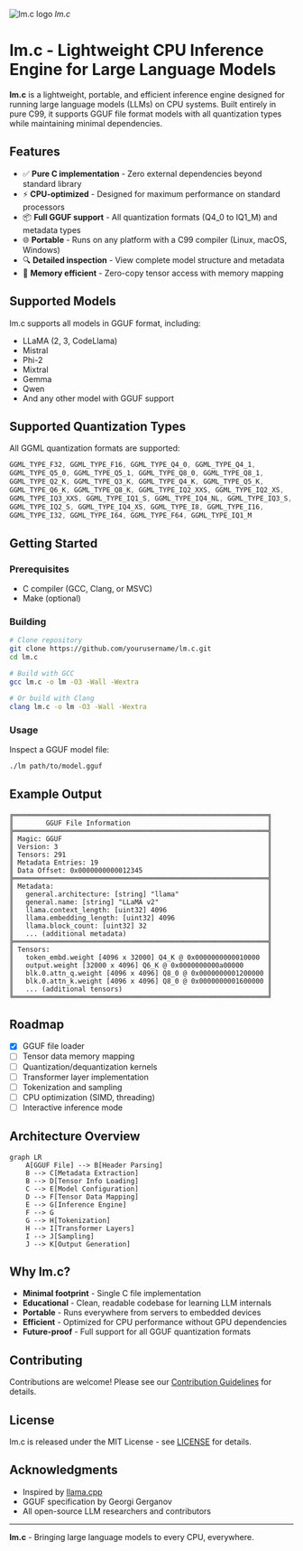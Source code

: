 ![lm.c logo](https://placehold.co/600x200/EEE/000?text=lm.c) *lm.c*

# lm.c - Lightweight CPU Inference Engine for Large Language Models

**lm.c** is a lightweight, portable, and efficient inference engine designed for running large language models (LLMs) on CPU systems. Built entirely in pure C99, it supports GGUF file format models with all quantization types while maintaining minimal dependencies.

## Features

- ✅ **Pure C implementation** - Zero external dependencies beyond standard library
- ⚡ **CPU-optimized** - Designed for maximum performance on standard processors
- 📦 **Full GGUF support** - All quantization formats (Q4_0 to IQ1_M) and metadata types
- 🌐 **Portable** - Runs on any platform with a C99 compiler (Linux, macOS, Windows)
- 🔍 **Detailed inspection** - View complete model structure and metadata
- 🧠 **Memory efficient** - Zero-copy tensor access with memory mapping

## Supported Models

lm.c supports all models in GGUF format, including:
- LLaMA (2, 3, CodeLlama)
- Mistral
- Phi-2
- Mixtral
- Gemma
- Qwen
- And any other model with GGUF support

## Supported Quantization Types

All GGML quantization formats are supported:
```c
GGML_TYPE_F32, GGML_TYPE_F16, GGML_TYPE_Q4_0, GGML_TYPE_Q4_1,
GGML_TYPE_Q5_0, GGML_TYPE_Q5_1, GGML_TYPE_Q8_0, GGML_TYPE_Q8_1,
GGML_TYPE_Q2_K, GGML_TYPE_Q3_K, GGML_TYPE_Q4_K, GGML_TYPE_Q5_K,
GGML_TYPE_Q6_K, GGML_TYPE_Q8_K, GGML_TYPE_IQ2_XXS, GGML_TYPE_IQ2_XS,
GGML_TYPE_IQ3_XXS, GGML_TYPE_IQ1_S, GGML_TYPE_IQ4_NL, GGML_TYPE_IQ3_S,
GGML_TYPE_IQ2_S, GGML_TYPE_IQ4_XS, GGML_TYPE_I8, GGML_TYPE_I16,
GGML_TYPE_I32, GGML_TYPE_I64, GGML_TYPE_F64, GGML_TYPE_IQ1_M
```

## Getting Started

### Prerequisites

- C compiler (GCC, Clang, or MSVC)
- Make (optional)

### Building

```bash
# Clone repository
git clone https://github.com/yourusername/lm.c.git
cd lm.c

# Build with GCC
gcc lm.c -o lm -O3 -Wall -Wextra

# Or build with Clang
clang lm.c -o lm -O3 -Wall -Wextra
```

### Usage

Inspect a GGUF model file:
```bash
./lm path/to/model.gguf
```

## Example Output

```
╔═══════════════════════════════════════════════════════════════╗
║        GGUF File Information                                  ║
╠═══════════════════════════════════════════════════════════════╣
║ Magic: GGUF                                                   ║
║ Version: 3                                                    ║
║ Tensors: 291                                                  ║
║ Metadata Entries: 19                                          ║
║ Data Offset: 0x0000000000012345                               ║
╠═══════════════════════════════════════════════════════════════╣
║ Metadata:                                                     ║
║   general.architecture: [string] "llama"                      ║
║   general.name: [string] "LLaMA v2"                           ║
║   llama.context_length: [uint32] 4096                         ║
║   llama.embedding_length: [uint32] 4096                       ║
║   llama.block_count: [uint32] 32                              ║
║   ... (additional metadata)                                   ║
╠═══════════════════════════════════════════════════════════════╣
║ Tensors:                                                      ║
║   token_embd.weight [4096 x 32000] Q4_K @ 0x0000000000010000  ║
║   output.weight [32000 x 4096] Q6_K @ 0x0000000000a00000      ║
║   blk.0.attn_q.weight [4096 x 4096] Q8_0 @ 0x0000000001200000 ║
║   blk.0.attn_k.weight [4096 x 4096] Q8_0 @ 0x0000000001600000 ║
║   ... (additional tensors)                                    ║
╚═══════════════════════════════════════════════════════════════╝
```

## Roadmap

- [x] GGUF file loader
- [ ] Tensor data memory mapping
- [ ] Quantization/dequantization kernels
- [ ] Transformer layer implementation
- [ ] Tokenization and sampling
- [ ] CPU optimization (SIMD, threading)
- [ ] Interactive inference mode

## Architecture Overview

```mermaid
graph LR
    A[GGUF File] --> B[Header Parsing]
    B --> C[Metadata Extraction]
    B --> D[Tensor Info Loading]
    C --> E[Model Configuration]
    D --> F[Tensor Data Mapping]
    E --> G[Inference Engine]
    F --> G
    G --> H[Tokenization]
    H --> I[Transformer Layers]
    I --> J[Sampling]
    J --> K[Output Generation]
```

## Why lm.c?

- **Minimal footprint** - Single C file implementation
- **Educational** - Clean, readable codebase for learning LLM internals
- **Portable** - Runs everywhere from servers to embedded devices
- **Efficient** - Optimized for CPU performance without GPU dependencies
- **Future-proof** - Full support for all GGUF quantization formats

## Contributing

Contributions are welcome! Please see our [Contribution Guidelines](CONTRIBUTING.md) for details.

## License

lm.c is released under the MIT License - see [LICENSE](LICENSE) for details.

## Acknowledgments

- Inspired by [llama.cpp](https://github.com/ggerganov/llama.cpp)
- GGUF specification by Georgi Gerganov
- All open-source LLM researchers and contributors

---

**lm.c** - Bringing large language models to every CPU, everywhere.
